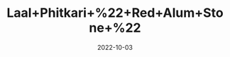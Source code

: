 ---
title: 'Laal+Phitkari+%22+Red+Alum+Stone+%22'
date: '2022-10-03' 
metatag: '' 
inventory: '0' 
draft: false 
# meta description 
shortDescripton: 'The+key+medicinal+properties+of+red+alum+are%ef%bf%bdastringent%2c+antiseptic%2c+antimicrobial+and+it+is+strongly+deodorizing.+Uses+of+Red+Alum%3a+Alum+stone+is+commonly+used+for+after+shaving+treatment.'
description: 'Stone'
longdescription: ''
featured: True
# product Price
price: '30.0'
# Product Short Description
shortDescription: 'The+key+medicinal+properties+of+red+alum+are%ef%bf%bdastringent%2c+antiseptic%2c+antimicrobial+and+it+is+strongly+deodorizing.+Uses+of+Red+Alum%3a+Alum+stone+is+commonly+used+for+after+shaving+treatment.'
productID: '810606D0-9B24-ED11-9968-005056B3A416'
type: 'products'
category: 'Stone' 
thumnailproduct: 'https://eraconnect.blob.core.windows.net/product-images/aminsaddiquidawakhana/810606D0-9B24-ED11-9968-005056B3A416.webp' 
images:
  - image: 'https://eraconnect.blob.core.windows.net/product-images/aminsaddiquidawakhana/810606D0-9B24-ED11-9968-005056B3A416.webp'  
Variants:
---